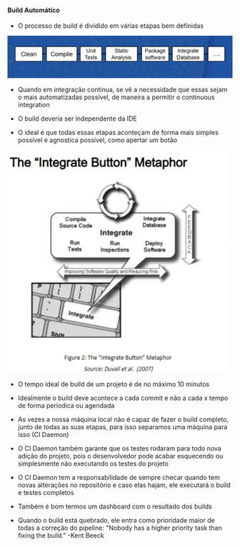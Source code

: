 #### Build Automático

* O processo de build é dividido em várias etapas bem definidas

![alt text](https://raw.githubusercontent.com/douglasliralima/ArchitectureManagement/master/ContinuousDelivery/assets/3_2_1_etapas.png "build steps")

* Quando em integração continua, se vê a necessidade que essas sejam o mais automatizadas possível, de maneira a permitir o continuous integration

* O build deveria ser independente da IDE

* O ideal é que todas essas etapas aconteçam de forma mais simples possível e agnostica possível, como apertar um botão

![alt text](https://raw.githubusercontent.com/douglasliralima/ArchitectureManagement/master/ContinuousDelivery/assets/3_2_2_book.png "integration button")

* O tempo ideal de build de um projeto é de no máximo 10 minutos

* Idealmente o build deve acontece a cada commit e não a cada x tempo de forma períodica ou agendada

* As vezes a nossa máquina local não é capaz de fazer o build completo, junto de todas as suas etapas, para isso separamos uma máquina para isso (CI Daemon)

* O CI Daemon também garante que os testes rodaram para todo nova adição do projeto, pois o desenvolvedor pode acabar esquecendo ou simplesmente não executando os testes do projeto

* O CI Daemon tem a responsabilidade de sempre checar quando tem novas alterações no repositório e caso elas hajam, ele executará o build e testes completos

* Também é bom termos um dashboard com o resultado dos builds

* Quando o build está quebrado, ele entra como prioridade maior de todas a correção do pipeline: "Nobody has a higher priority task than fixing the build." -Kent Beeck

